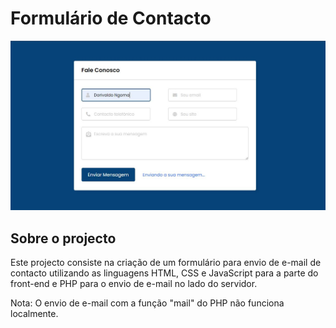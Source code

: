 # Formulário de Contacto
![Capa](img/capa.jpg)
## Sobre o projecto
Este projecto consiste na criação de um formulário para envio de e-mail de contacto utilizando as linguagens HTML, CSS e JavaScript para a parte do front-end e PHP para o envio de e-mail no lado do servidor.

Nota: O envio de e-mail com a função "mail" do PHP não funciona localmente.